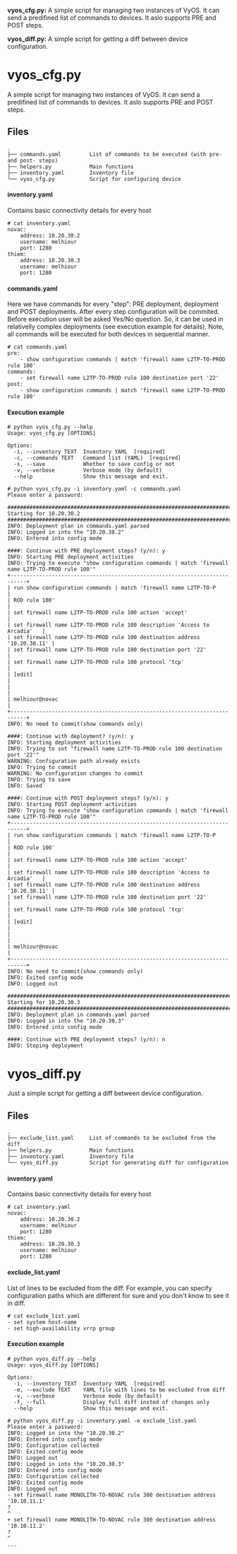 **vyos_cfg.py:** A simple script for managing two instances of VyOS. It can send a predifined list of commands to devices. It aslo supports PRE and POST steps.

**vyos_diff.py:** A simple script for getting a diff between device configuration.

# vyos_cfg.py
A simple script for managing two instances of VyOS. It can send a predifined list of commands to devices. It aslo supports PRE and POST steps.

## Files
```
.
├── commands.yaml         List of commands to be executed (with pre- and post- steps)
├── helpers.py            Main functions
├── inventory.yaml        Inventory file
└── vyos_cfg.py           Script for configuring device
```

#### inventory.yaml
Contains basic connectivity details for every host
```
# cat inventory.yaml
novac:
    address: 10.20.30.2
    username: melhiour
    port: 1280
thiem:
    address: 10.20.30.3
    username: melhiour
    port: 1280
```

#### commands.yaml
Here we have commands for every "step": PRE deployment, deployment and POST deployments. After every step configuration will be commited. Before execution user will be asked Yes/No question. So, it can be used in relativelly complex deployments (see execution example for details). Note, all commands will be executed for both devices in sequential manner.
```
# cat commands.yaml
pre:
    - show configuration commands | match 'firewall name L2TP-TO-PROD rule 100'
commands:
    - set firewall name L2TP-TO-PROD rule 100 destination port '22'
post:
    - show configuration commands | match 'firewall name L2TP-TO-PROD rule 100'
```

#### Execution example
```
# python vyos_cfg.py --help
Usage: vyos_cfg.py [OPTIONS]

Options:
  -i, --inventory TEXT  Inventory YAML  [required]
  -c, --commands TEXT   Command list (YAML)  [required]
  -s, --save            Whether to save config or not
  -v, --verbose         Verbose mode (by default)
  --help                Show this message and exit.
  
# python vyos_cfg.py -i inventory.yaml -c commands.yaml
Please enter a password:

####################################################################################################
Starting for 10.20.30.2
####################################################################################################
INFO: Deployment plan in commands.yaml parsed
INFO: Logged in into the "10.20.30.2"
INFO: Entered into config mode

####: Continue with PRE deployment steps? (y/n): y
INFO: Starting PRE deployment activities
INFO: Trying to execute "show configuration commands | match 'firewall name L2TP-TO-PROD rule 100'"
+---------------------------------------------------------------------------+
| run show configuration commands | match 'firewall name L2TP-TO-P          |
| ROD rule 100'                                                             |
| set firewall name L2TP-TO-PROD rule 100 action 'accept'                   |
| set firewall name L2TP-TO-PROD rule 100 description 'Access to Arcadia'   |
| set firewall name L2TP-TO-PROD rule 100 destination address '10.20.30.11' |
| set firewall name L2TP-TO-PROD rule 100 destination port '22'             |
| set firewall name L2TP-TO-PROD rule 100 protocol 'tcp'                    |
| [edit]                                                                    |
|                                                                           |
| melhiour@novac                                                            |
+---------------------------------------------------------------------------+
INFO: No need to commit(show commands only)

####: Continue with deployment? (y/n): y
INFO: Starting deployment activities
INFO: Trying to set "firewall name L2TP-TO-PROD rule 100 destination port '22'"
WARNING: Configuration path already exists
INFO: Trying to commit
WARNING: No configuration changes to commit
INFO: Trying to save
INFO: Saved

####: Continue with POST deployment steps? (y/n): y
INFO: Starting POST deployment activities
INFO: Trying to execute "show configuration commands | match 'firewall name L2TP-TO-PROD rule 100'"
+---------------------------------------------------------------------------+
| run show configuration commands | match 'firewall name L2TP-TO-P          |
| ROD rule 100'                                                             |
| set firewall name L2TP-TO-PROD rule 100 action 'accept'                   |
| set firewall name L2TP-TO-PROD rule 100 description 'Access to Arcadia'   |
| set firewall name L2TP-TO-PROD rule 100 destination address '10.20.30.11' |
| set firewall name L2TP-TO-PROD rule 100 destination port '22'             |
| set firewall name L2TP-TO-PROD rule 100 protocol 'tcp'                    |
| [edit]                                                                    |
|                                                                           |
| melhiour@novac                                                            |
+---------------------------------------------------------------------------+
INFO: No need to commit(show commands only)
INFO: Exited config mode
INFO: Logged out

####################################################################################################
Starting for 10.20.30.3
####################################################################################################
INFO: Deployment plan in commands.yaml parsed
INFO: Logged in into the "10.20.30.3"
INFO: Entered into config mode

####: Continue with PRE deployment steps? (y/n): n
INFO: Stoping deployment
```

# vyos_diff.py
Just a simple script for getting a diff between device configuration.

## Files
```
.
├── exclude_list.yaml     List of commands to be excluded from the diff
├── helpers.py            Main functions
├── inventory.yaml        Inventory file
└── vyos_diff.py          Script for generating diff for configuration
```
#### inventory.yaml
Contains basic connectivity details for every host
```
# cat inventory.yaml
novac:
    address: 10.20.30.2
    username: melhiour
    port: 1280
thiem:
    address: 10.20.30.3
    username: melhiour
    port: 1280
```
#### exclude_list.yaml
List of lines to be excluded from the diff. For example, you can specify configuration paths which are different for sure and you don't know to see it in diff.
```
# cat exclude_list.yaml
- set system host-name
- set high-availability vrrp group
```
#### Execution example
```
# python vyos_diff.py --help
Usage: vyos_diff.py [OPTIONS]

Options:
  -i, --inventory TEXT  Inventory YAML  [required]
  -e, --exclude TEXT    YAML file with lines to be excluded from diff
  -v, --verbose         Verbose mode (by default)
  -f, --full            Display full diff insted of changes only
  --help                Show this message and exit.

# python vyos_diff.py -i inventory.yaml -e exclude_list.yaml
Please enter a password:
INFO: Logged in into the "10.20.30.2"
INFO: Entered into config mode
INFO: Configuration collected
INFO: Exited config mode
INFO: Logged out
INFO: Logged in into the "10.20.30.3"
INFO: Entered into config mode
INFO: Configuration collected
INFO: Exited config mode
INFO: Logged out
- set firewall name MONOLITH-TO-NOVAC rule 300 destination address '10.10.11.1'
?                                                                            ^
+ set firewall name MONOLITH-TO-NOVAC rule 300 destination address '10.10.11.2'
?                                                                            ^
...
```

